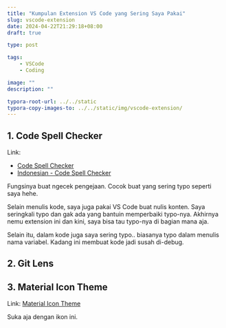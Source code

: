```yaml
---
title: "Kumpulan Extension VS Code yang Sering Saya Pakai"
slug: vscode-extension
date: 2024-04-22T21:29:18+08:00
draft: true

type: post

tags:
    - VSCode
    - Coding

image: ""
description: ""

typora-root-url: ../../static
typora-copy-images-to: ../../static/img/vscode-extension/
---
```


## 1. Code Spell Checker

Link: 
- [Code Spell Checker](https://marketplace.visualstudio.com/items?itemName=streetsidesoftware.code-spell-checker)
- [Indonesian - Code Spell Checker](https://marketplace.visualstudio.com/items?itemName=streetsidesoftware.code-spell-checker-indonesian)

Fungsinya buat ngecek pengejaan. Cocok buat yang sering typo seperti saya hehe.

Selain menulis kode, saya juga pakai VS Code buat nulis konten.
Saya seringkali typo dan gak ada yang bantuin memperbaiki typo-nya.
Akhirnya nemu extension ini dan kini, saya bisa tau typo-nya di bagian mana aja.

Selain itu, dalam kode juga saya sering typo.. biasanya typo dalam menulis nama variabel. Kadang ini membuat kode jadi susah di-debug.

## 2. Git Lens

## 3. Material Icon Theme

Link: [Material Icon Theme](https://marketplace.visualstudio.com/items?itemName=PKief.material-icon-theme)

Suka aja dengan ikon ini.